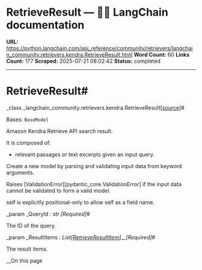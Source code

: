# RetrieveResult — 🦜🔗 LangChain  documentation

**URL:** https://python.langchain.com/api_reference/community/retrievers/langchain_community.retrievers.kendra.RetrieveResult.html
**Word Count:** 60
**Links Count:** 177
**Scraped:** 2025-07-21 08:02:42
**Status:** completed

---

# RetrieveResult\#

_class _langchain\_community.retrievers.kendra.RetrieveResult[\[source\]](https://python.langchain.com/api_reference/_modules/langchain_community/retrievers/kendra.html#RetrieveResult)\#     

Bases: `BaseModel`

Amazon Kendra Retrieve API search result.

It is composed of:     

  * relevant passages or text excerpts given an input query.

Create a new model by parsing and validating input data from keyword arguments.

Raises \[ValidationError\]\[pydantic\_core.ValidationError\] if the input data cannot be validated to form a valid model.

self is explicitly positional-only to allow self as a field name.

_param _QueryId _: str_ _\[Required\]_\#     

The ID of the query.

_param _ResultItems _: List\[[RetrieveResultItem](https://python.langchain.com/api_reference/community/retrievers/langchain_community.retrievers.kendra.RetrieveResultItem.html#langchain_community.retrievers.kendra.RetrieveResultItem "langchain_community.retrievers.kendra.RetrieveResultItem")\]__\[Required\]_\#     

The result items.

__On this page